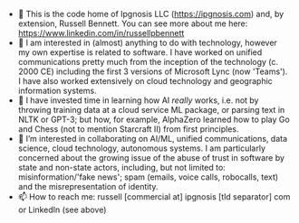 - 👋 This is the code home of Ipgnosis LLC (https://ipgnosis.com) and, by extension, Russell Bennett.  You can see more about me here: https://www.linkedin.com/in/russellpbennett
- 👀 I am interested in (almost) anything to do with technology, however my own expertise is related to software.  I have worked on unified communications pretty much from the inception of the technology (c. 2000 CE) including the first 3 versions of Microsoft Lync (now 'Teams').  I have also worked extensively on cloud technology and geographic information systems.
- 🌱 I have invested time in learning how AI *really* works, i.e. not by throwing training data at a cloud service ML package, or parsing text in NLTK or GPT-3; but how, for example, AlphaZero learned how to play Go and Chess (not to mention Starcraft II) from first principles.
- 💞️ I’m interested in collaborating on AI/ML, unified communications, data science, cloud technology, autonomous systems.  I am particularly concerned about the growing issue of the abuse of trust in software by state and non-state actors, including, but not limited to: misinformation/'fake news'; spam (emails, voice calls, robocalls, text) and the misrepresentation of identity.
- 📫 How to reach me: russell [commercial at] ipgnosis [tld separator] com or LinkedIn (see above)
